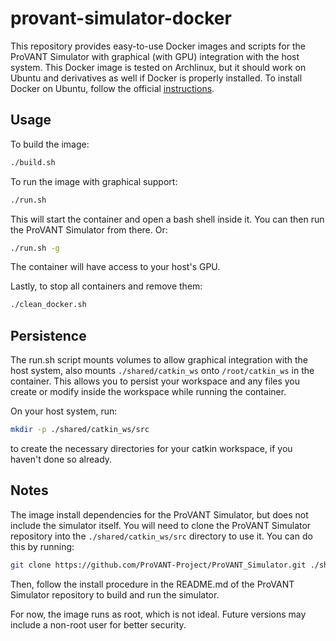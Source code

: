 # provant-simulator-docker
This repository provides easy-to-use Docker images and scripts for the ProVANT Simulator with graphical (with GPU) integration with the host system. This Docker image is tested on Archlinux, but it should work on Ubuntu and derivatives as well if Docker is properly installed. To install Docker on Ubuntu, follow the official [instructions](https://docs.docker.com/engine/install/ubuntu/).

## Usage
To build the image:
```bash
./build.sh
```

To run the image with graphical support:
```bash
./run.sh
```
This will start the container and open a bash shell inside it. You can then run the ProVANT Simulator from there. Or:
```bash
./run.sh -g
```

The container will have access to your host's GPU.

Lastly, to stop all containers and remove them:
```bash
./clean_docker.sh
```

## Persistence
The run.sh script mounts volumes to allow graphical integration with the host system, also mounts `./shared/catkin_ws` onto `/root/catkin_ws` in the container. This allows you to persist your workspace and any files you create or modify inside the workspace while running the container.

On your host system, run:
```bash
mkdir -p ./shared/catkin_ws/src
```
to create the necessary directories for your catkin workspace, if you haven't done so already.

## Notes
The image install dependencies for the ProVANT Simulator, but does not include the simulator itself. You will need to clone the ProVANT Simulator repository into the `./shared/catkin_ws/src` directory to use it. You can do this by running:
```bash
git clone https://github.com/ProVANT-Project/ProVANT_Simulator.git ./shared/catkin_ws/src/ProVANT_Simulator
```
Then, follow the install procedure in the README.md of the ProVANT Simulator repository to build and run the simulator.

For now, the image runs as root, which is not ideal. Future versions may include a non-root user for better security.

